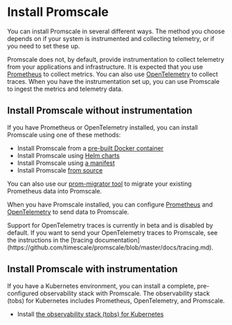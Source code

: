 # Install Promscale
You can install Promscale in several different ways. The method you choose
depends on if your system is instrumented and collecting telemetry, or if you
need to set these up.

Promscale does not, by default, provide instrumentation to collect telemetry
from your applications and infrastructure. It is expected that you use
[Prometheus][prometheus-install] to collect metrics. You can also use
[OpenTelemetry][otel] to collect traces. When you have the
instrumentation set up, you can use Promscale to ingest the metrics and
telemetry data.

## Install Promscale without instrumentation
If you have Prometheus or OpenTelemetry installed, you can install Promscale
using one of these methods:

*   Install Promscale from a [pre-built Docker container][promscale-install-docker]
*   Install Promscale using [Helm charts][promscale-install-helm]
*   Install Promscale using [a manifest][promscale-install-k8s-manifest]
*   Install Promscale [from source][promscale-install-source]

You can also use our [prom-migrator tool][promscale-install-prom-migrator] to
migrate your existing Prometheus data into Promscale.

When you have Promscale installed, you can configure
[Prometheus][config-prometheus] and
[OpenTelemetry][config-otel] to send data to Promscale.

<highlight type="important">
Support for OpenTelemetry traces is currently in beta and is disabled by default.
If you want to send your OpenTelemetry traces to Promscale, see the
instructions in the
[tracing documentation](https://github.com/timescale/promscale/blob/master/docs/tracing.md).
</highlight>

## Install Promscale with instrumentation
If you have a Kubernetes environment, you can install a complete, pre-configured
observability stack with Promscale. The observability stack (tobs) for
Kubernetes includes Prometheus, OpenTelemetry, and Promscale.

*   Install [the observability stack (tobs) for Kubernetes][promscale-install-tobs]

[promscale-install-prom-migrator]: /installation/prom-migrator/
[promscale-install-docker]: /installation/docker/
[promscale-install-source]: /installation/source/
[promscale-install-tobs]: /tobs/
[promscale-install-helm]: /installation/kubernetes/#install-promscale-with-helm
[promscale-install-k8s-manifest]: /installation/kubernetes/#install-promscale-with-a-manifest-file
[config-prometheus]: /send-data/prometheus/
[config-otel]: /send-data/opentelemetry/
[prometheus-install]: https://prometheus.io/docs/prometheus/latest/installation/
[otel]: https://opentelemetry.io/docs/
